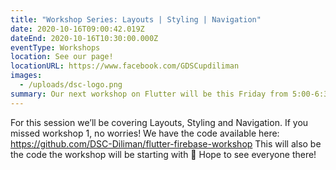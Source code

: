 ```yaml
---
title: "Workshop Series: Layouts | Styling | Navigation"
date: 2020-10-16T09:00:42.019Z
dateEnd: 2020-10-16T10:30:00.000Z
eventType: Workshops
location: See our page!
locationURL: https://www.facebook.com/GDSCupdiliman
images:
  - /uploads/dsc-logo.png
summary: Our next workshop on Flutter will be this Friday from 5:00-6:30 pm.
---
```

For this session we’ll be covering Layouts, Styling and Navigation. If you missed workshop 1, no worries! We have the code available here: https://github.com/DSC-Diliman/flutter-firebase-workshop This will also be the code the workshop will be starting with 🙂 Hope to see everyone there!